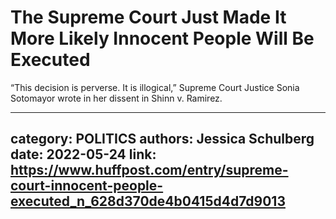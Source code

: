 # The Supreme Court Just Made It More Likely Innocent People Will Be Executed

“This decision is perverse. It is illogical,” Supreme Court Justice Sonia Sotomayor wrote in her dissent in Shinn v. Ramirez.

---
category: POLITICS
authors: Jessica Schulberg
date: 2022-05-24
link: https://www.huffpost.com/entry/supreme-court-innocent-people-executed_n_628d370de4b0415d4d7d9013
---
